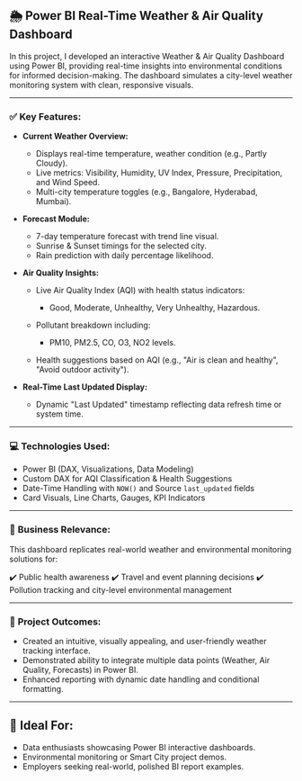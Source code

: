 ## 🌦️ Power BI Real-Time Weather & Air Quality Dashboard

In this project, I developed an interactive Weather & Air Quality Dashboard using Power BI, providing real-time insights into environmental conditions for informed decision-making. The dashboard simulates a city-level weather monitoring system with clean, responsive visuals.

---

### ✅ **Key Features:**

* **Current Weather Overview:**

  * Displays real-time temperature, weather condition (e.g., Partly Cloudy).
  * Live metrics: Visibility, Humidity, UV Index, Pressure, Precipitation, and Wind Speed.
  * Multi-city temperature toggles (e.g., Bangalore, Hyderabad, Mumbai).

* **Forecast Module:**

  * 7-day temperature forecast with trend line visual.
  * Sunrise & Sunset timings for the selected city.
  * Rain prediction with daily percentage likelihood.

* **Air Quality Insights:**

  * Live Air Quality Index (AQI) with health status indicators:

    * Good, Moderate, Unhealthy, Very Unhealthy, Hazardous.
  * Pollutant breakdown including:

    * PM10, PM2.5, CO, O3, NO2 levels.
  * Health suggestions based on AQI (e.g., "Air is clean and healthy", "Avoid outdoor activity").

* **Real-Time Last Updated Display:**

  * Dynamic "Last Updated" timestamp reflecting data refresh time or system time.

---

### 💻 **Technologies Used:**

* Power BI (DAX, Visualizations, Data Modeling)
* Custom DAX for AQI Classification & Health Suggestions
* Date-Time Handling with `NOW()` and Source `last_updated` fields
* Card Visuals, Line Charts, Gauges, KPI Indicators

---

### 🎯 **Business Relevance:**

This dashboard replicates real-world weather and environmental monitoring solutions for:

✔️ Public health awareness
✔️ Travel and event planning decisions
✔️ Pollution tracking and city-level environmental management

---

### 🚀 **Project Outcomes:**

* Created an intuitive, visually appealing, and user-friendly weather tracking interface.
* Demonstrated ability to integrate multiple data points (Weather, Air Quality, Forecasts) in Power BI.
* Enhanced reporting with dynamic date handling and conditional formatting.

---

## 📌 Ideal For:

* Data enthusiasts showcasing Power BI interactive dashboards.
* Environmental monitoring or Smart City project demos.
* Employers seeking real-world, polished BI report examples.
